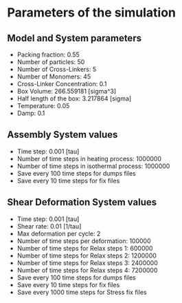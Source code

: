 # Parameters of the simulation


## Model and System parameters

- Packing fraction: 0.55
- Number of particles: 50
- Number of Cross-Linkers: 5
- Number of Monomers: 45
- Cross-Linker Concentration: 0.1
- Box Volume: 266.559181 [sigma^3]
- Half length of the box: 3.217864 [sigma]
- Temperature: 0.05
- Damp: 0.1

 ## Assembly System values 

- Time step: 0.001 [tau]
- Number of time steps in heating process: 1000000
- Number of time steps in isothermal process: 1000000
- Save every 100 time steps for dumps files
- Save every 10 time steps for fix files

 ## Shear Deformation System values 

- Time step: 0.001 [tau]
- Shear rate: 0.01 [1/tau]
- Max deformation per cycle: 2
- Number of time steps per deformation: 100000
- Number of time steps for Relax steps 1: 600000
- Number of time steps for Relax steps 2: 1200000
- Number of time steps for Relax steps 3: 2400000
- Number of time steps for Relax steps 4: 7200000
- Save every 100 time steps for dumps files
- Save every 10 time steps for fix files
- Save every 1000 time steps for Stress fix files
